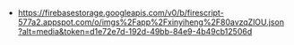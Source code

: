 - https://firebasestorage.googleapis.com/v0/b/firescript-577a2.appspot.com/o/imgs%2Fapp%2Fxinyiheng%2F80avzqZlOU.json?alt=media&token=d1e72e7d-192d-49bb-84e9-4b49cb12506d
